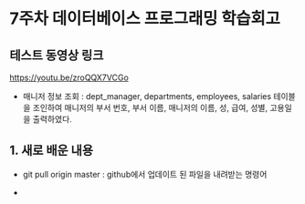 # 7주차 데이터베이스 프로그래밍 학습회고


## 테스트 동영상 링크
https://youtu.be/zroQQX7VCGo

  * 매니저 정보 조회 : dept_manager, departments, employees, salaries 테이블을 조인하여 매니저의 부서 번호, 부서 이름, 매니저의 이름, 성, 급여, 성별, 고용일을 출력하였다.


## 1. 새로 배운 내용
  * git pull origin master : github에서 업데이트 된 파일을 내려받는 명령어

  * <style> 사용
  ```html
  <style>
        body{
            font-family: Consolas, monospace;
            font-family: 12px;
        }
        table{
            width: 100%;
        }
        th,td{
            padding: 10px;
            border-bottom: 1px solid #dadada;
        }
    </style>
  ```

  * PHP 기본 문법 
    - 변수 : 제일 앞에 $ 표시, 문자와 숫자, 언더바(_)를 사용할 수 있으나 숫자로 시작할 수 없다. 대소문자 구분

    - print와 echo의 차이?
      print : 하나의 입력을 받아 리턴함
      echo : 하나 이상의 문자열 출력

    - gettype(): 변수의 자료형을 반환한다.

    - settype(): 변수의 자료형을 변환시킨다.

    - 문자열 : "" 또는 ''로 사용, 문자열 안에 변수를 사용하려면 "" 안에 {}를 사용. 문자와 문자를 연결할 때는 .를 사용한다.

    - 연관배열 : 일반배열이 숫자만을 인덱스 번호로 받는다면 연관배열은 문자열을 인덱스 번호로 받을 수 있다. 이는 파이썬에서 사용하는 딕셔너리와 자바스크립트에서 사용하는 오브젝트와 유사하다.


## 2. 문제가 발생하거나 고민한 내용 + 해결 과정
  * 과제를 하면서 매니저의 부서 번호, 부서 이름, 매니저의 이름, 성, 급여, 성별, 고용일을 한번에 출력하려고 하다보니, 4개의 테이블을 조인해야 했다. 그런데 2개 이상의 테이블을 조인하려면 어떤 형식으로 작성해야하는지 잘 떠오르지 않아서 공부했던 전공책과 구글링을 통해서 코드를 작성했다.

  * 다음은 과제인 'manager_info.php' 파일에 작성한 4개의 테이블을 조인한 코드이다.
  ```
  $query = "
    SELECT dept_manager.dept_no, departments.dept_name, employees.first_name, 
      employees.last_name, salaries.salary, employees.gender, employees.hire_date 
    FROM dept_manager 
    JOIN departments 
    ON dept_manager.dept_no = departments.dept_no  
    JOIN employees 
    ON dept_manager.emp_no=employees.emp_no 
    JOIN salaries 
    ON dept_manager.emp_no=salaries.emp_no 
    ORDER BY hire_date ASC LIMIT ".$filtered_number
    ;
  ```


## 3. 참고할만한 내용
  * 연관배열 : 아래와 같은 코드를 작성하면, 'a', 'b', 'c'를 배열의 인덱스로 사용할 수 있다.
  ```
   $arr = array('a' => 6, 'b' => 8, 'c' => 12);<br>
  ```
  (출처 : https://kamang-it.tistory.com/entry/Php-08%EC%97%B0%EA%B4%80%EB%B0%B0%EC%97%B4AssociativeArray)
  
  * 조인(JOIN) 관련 정보 사이트 : https://coding-factory.tistory.com/87


## 4. 회고
  * 좋았던 점은 이번 주는 부담없이 들을 수 있는 수업이어서 좋았다. SQL문 연습을 하면서 배웠던 것을 환기하고, PHP문 연습도 하면서 기본적인 PHP 문법도 정리하게 되었다.

  * 아쉬웠던 점은 분명 저번 학기에 '데이터베이스 설계' 과목을 공부하면서 조인에 대해서 자세히 배웠는데 잘 기억이 나지 않았다... 다시 제대로 공부해야 할 것 같다.

  * 새로 알게 된 것은 저번 시간에 github에서 push 하는 방법을 배웠는데, 이번 시간에는 pull 하는 방법을 배우게 되었다. (git pull origin master : github에서 업데이트 된 파일을 내려받는 명령어)
